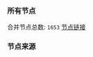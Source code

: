 ### 所有节点
合并节点总数: `1653`
[节点链接](https://raw.githubusercontent.com/rzhy1/11/master/sub/sub_merge_base64.txt)

### 节点来源
